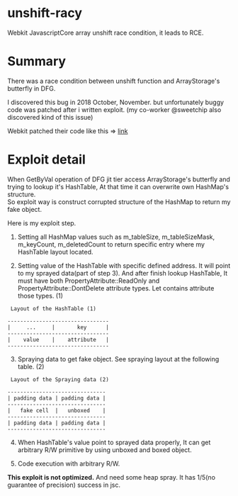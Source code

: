 # unshift-racy
Webkit JavascriptCore array unshift race condition, it leads to RCE.


# Summary
There was a race condition between unshift function and ArrayStorage's butterfly in DFG.  
  
I discovered this bug in 2018 October, November. but unfortunately buggy code was patched after i written exploit. (my co-worker @sweetchip also discovered kind of this issue)  
  
Webkit patched their code like this => [link](https://github.com/WebKit/WebKit/commit/266a919459e8ee1b42cb5b02072911bf96c675e9)


# Exploit detail
When GetByVal operation of DFG jit tier access ArrayStorage's butterfly and trying to lookup it's HashTable, At that time it can overwrite own HashMap's structure.  
So exploit way is construct corrupted structure of the HashMap to return my fake object.  

Here is my exploit step.  
  
1. Setting all HashMap values such as m_tableSize, m_tableSizeMask, m_keyCount, m_deletedCount to return specific entry where my HashTable layout located.

2. Setting value of the HashTable with specific defined address. It will point to my sprayed data(part of step 3). And after finish lookup HashTable, It must have both PropertyAttribute::ReadOnly and PropertyAttribute::DontDelete attribute types. Let contains attribute those types. (1)


```
 Layout of the HashTable (1)

--------------------------------
|     ...     |       key      |
--------------------------------
|    value    |    attribute   |
--------------------------------
```


3. Spraying data to get fake object. See spraying layout at the following table. (2)


```
 Layout of the Spraying data (2)

-------------------------------
| padding data | padding data |
-------------------------------
|   fake cell  |   unboxed    |
-------------------------------
| padding data | padding data |
-------------------------------
```


4. When HashTable's value point to sprayed data properly, It can get arbitrary R/W primitive by using unboxed and boxed object.

5. Code execution with arbitrary R/W.
  
  
**This exploit is not optimized.** And need some heap spray. It has 1/5(no guarantee of precision) success in jsc.
